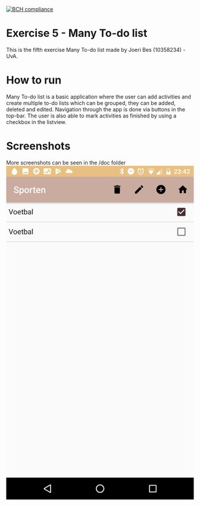 [![BCH compliance](https://bettercodehub.com/edge/badge/Almendras/joeribes-pset4?branch=master)](https://bettercodehub.com/)

# Exercise 5 - Many To-do list
This is the fifth exercise Many To-do list made by Joeri Bes (10358234) - UvA.

# How to run 
Many To-do list is a basic application where the user can add activities and create multiple to-do lists which can be grouped, they can be added, deleted and edited. Navigation through the app is done via buttons in the top-bar. The user is also able to mark activities as finished by using a checkbox in the listview. 

# Screenshots
More screenshots can be seen in the /doc folder
![Alt text](/doc/Screenshot_20171005-234243.png?raw=true "Main_Portrait")


